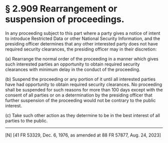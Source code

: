 # § 2.909   Rearrangement or suspension of proceedings.

In any proceeding subject to this part where a party gives a notice of intent to introduce Restricted Data or other National Security Information, and the presiding officer determines that any other interested party does not have required security clearances, the presiding officer may in their discretion:


(a) Rearrange the normal order of the proceeding in a manner which gives such interested parties an opportunity to obtain required security clearances with minimum delay in the conduct of the proceeding.


(b) Suspend the proceeding or any portion of it until all interested parties have had opportunity to obtain required security clearances. No proceeding shall be suspended for such reasons for more than 100 days except with the consent of all parties or on a determination by the presiding officer that further suspension of the proceeding would not be contrary to the public interest.


(c) Take such other action as they determine to be in the best interest of all parties to the public.



---

[N] [41 FR 53329, Dec. 6, 1976, as amended at 88 FR 57877, Aug. 24, 2023]








